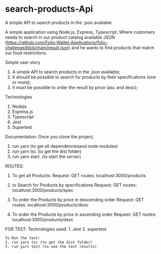 # search-products-Api
A simple API to search products in the .json available

A simple application using Node.js, Express, Typescript. Where customers needs to search in our product catalog available JSON (https://github.com/Folio-Wallet-Applications/folio-challenge/blob/main/result.json)  and he wants to find products that match our food restrictions.


Simple user story

1.  A simple API to search products in the .json available;
2.  It should be possible to search for products by their specifications (one or more);
3.  It must be possible to order the result by price (asc and desc);

Technologies

1. Nodejs
2. Express.js
3. Typescript
4. Jest
5. Supertest

Documentation:
Once you clone the project,
1. run yarn (to get all dependenciesand node modules)
2. run yarn tsc (to get the dist folder)
3. run yarn start. (to start the server)


ROUTES:
1.  To get all Products:
    Request: GET
    routes: localhost:3000/products

2.  to Search for Products by specifications
    Request: GET
    routes: localhost:3000/products/spec

3.  To order the Products by price in descending order
    Request: GET
    routes: localhost:3000/products/desc


4.  To order the Products by price in ascending order
    Request: GET
    routes: localhost:3000/products/desc


FOR TEST:
    Technologies used:
    1. Jest
    2. supertest

    To Run the test:
    1. run yarn tsc (to get the dist folder)
    2. run yarn test (to see the test results)
